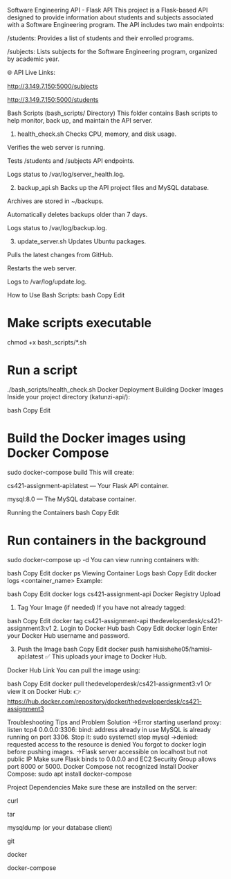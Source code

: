 Software Engineering API - Flask API
This project is a Flask-based API designed to provide information about students and subjects associated with a Software Engineering program. The API includes two main endpoints:

/students: Provides a list of students and their enrolled programs.

/subjects: Lists subjects for the Software Engineering program, organized by academic year.

🌐 API Live Links:

http://3.149.7.150:5000/subjects

http://3.149.7.150:5000/students

Bash Scripts (bash_scripts/ Directory)
This folder contains Bash scripts to help monitor, back up, and maintain the API server.

1. health_check.sh
Checks CPU, memory, and disk usage.

Verifies the web server is running.

Tests /students and /subjects API endpoints.

Logs status to /var/log/server_health.log.

2. backup_api.sh
Backs up the API project files and MySQL database.

Archives are stored in ~/backups.

Automatically deletes backups older than 7 days.

Logs status to /var/log/backup.log.

3. update_server.sh
Updates Ubuntu packages.

Pulls the latest changes from GitHub.

Restarts the web server.

Logs to /var/log/update.log.

How to Use Bash Scripts:
bash
Copy
Edit
# Make scripts executable
chmod +x bash_scripts/*.sh

# Run a script
./bash_scripts/health_check.sh
Docker Deployment
Building Docker Images
Inside your project directory (katunzi-api/):

bash
Copy
Edit
# Build the Docker images using Docker Compose
sudo docker-compose build
This will create:

cs421-assignment-api:latest — Your Flask API container.

mysql:8.0 — The MySQL database container.

Running the Containers
bash
Copy
Edit
# Run containers in the background
sudo docker-compose up -d
You can view running containers with:

bash
Copy
Edit
docker ps
Viewing Container Logs
bash
Copy
Edit
docker logs <container_name>
Example:

bash
Copy
Edit
docker logs cs421-assignment-api
Docker Registry Upload
1. Tag Your Image (if needed)
If you have not already tagged:

bash
Copy
Edit
docker tag cs421-assignment-api thedeveloperdesk/cs421-assignment3:v1
2. Login to Docker Hub
bash
Copy
Edit
docker login
Enter your Docker Hub username and password.

3. Push the Image
bash
Copy
Edit
docker push hamisishehe05/hamisi-api:latest
✅ This uploads your image to Docker Hub.

Docker Hub Link
You can pull the image using:

bash
Copy
Edit
docker pull thedeveloperdesk/cs421-assignment3:v1
Or view it on Docker Hub:
👉 https://hub.docker.com/repository/docker/thedeveloperdesk/cs421-assignment3




Troubleshooting Tips and Problem	Solution
->Error starting userland proxy: listen tcp4 0.0.0.0:3306: bind: address already in use	MySQL is already running on port 3306. Stop it: sudo systemctl stop mysql
->denied: requested access to the resource is denied	You forgot to docker login before pushing images.
->Flask server accessible on localhost but not public IP	Make sure Flask binds to 0.0.0.0 and EC2 Security Group allows port 8000 or 5000.
Docker Compose not recognized	Install Docker Compose: sudo apt install docker-compose


Project Dependencies
Make sure these are installed on the server:

curl

tar

mysqldump (or your database client)

git

docker

docker-compose
